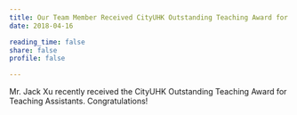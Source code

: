 ```yaml
---
title: Our Team Member Received CityUHK Outstanding Teaching Award for TA
date: 2018-04-16

reading_time: false
share: false
profile: false

---
```

Mr. Jack Xu recently received the CityUHK Outstanding Teaching Award for Teaching Assistants. Congratulations!
<!--more-->
